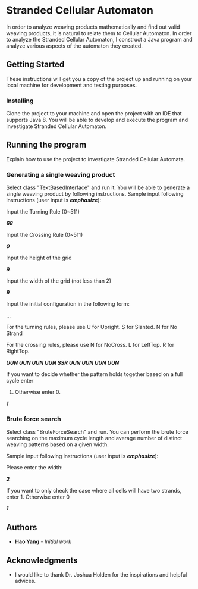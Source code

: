# Stranded Cellular Automaton

In order to analyze weaving products mathematically and find out valid weaving products, it is
natural to relate them to Cellular Automaton. In order to analyze the Stranded Cellular Automaton, I construct a
Java program and analyze various aspects of the automaton they created.

## Getting Started

These instructions will get you a copy of the project up and running on your local machine for development and testing purposes.

### Installing

Clone the project to your machine and open the project with an IDE that supports Java 8. You will be able to develop and execute the program and investigate Stranded Cellular Automaton.

## Running the program

Explain how to use the project to investigate Stranded Cellular Automata.

### Generating a single weaving product

Select class "TextBasedInterface" and run it. You will be able to generate a single weaving product by following instructions.
Sample input following instructions (user input is **_emphasize_**):

Input the Turning Rule (0~511)

**_68_**

Input the Crossing Rule (0~511)

**_0_**

Input the height of the grid

**_9_**

Input the width of the grid (not less than 2)

**_9_**

Input the initial configuration in the following form:

<Turning Left><Turning Right><Crossing> <Turning Left><Turning Right><Crossing>...
  
For the turning rules, please use U for Upright. S for Slanted. N for No Strand

For the crossing rules, please use N for NoCross. L for LeftTop. R for RightTop.

**_UUN UUN UUN UUN SSR UUN UUN UUN UUN_**

If you want to decide whether the pattern holds together based on a full cycle enter
1. Otherwise enter 0.

**_1_**

### Brute force search

Select class "BruteForceSearch" and run. You can perform the brute force searching on the maximum cycle length and average number of distinct weaving patterns based on a given width. 

Sample input following instructions (user input is **_emphasize_**):

Please enter the width:

**_2_**

If you want to only check the case where all cells will have two strands, enter 1. Otherwise enter 0

**_1_**

## Authors

* **Hao Yang** - *Initial work*

## Acknowledgments

* I would like to thank Dr. Joshua Holden for the inspirations and helpful advices.

